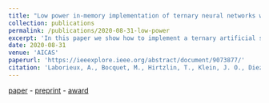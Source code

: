 ```yaml
---
title: "Low power in-memory implementation of ternary neural networks with resistive RAM-based synapse"
collection: publications
permalink: /publications/2020-08-31-low-power
excerpt: 'In this paper we show how to implement a ternary artificial synapse for edge-AI applications'
date: 2020-08-31
venue: 'AICAS'
paperurl: 'https://ieeexplore.ieee.org/abstract/document/9073877/'
citation: 'Laborieux, A., Bocquet, M., Hirtzlin, T., Klein, J. O., Diez, L. H., Nowak, E., ... & Querlioz, D. (2020, August). Low power in-memory implementation of ternary neural networks with resistive RAM-based synapse. In 2020 2nd IEEE International Conference on Artificial Intelligence Circuits and Systems (AICAS) (pp. 136-140). IEEE.'
---
```


[paper](https://ieeexplore.ieee.org/abstract/document/9073877/) - 
[preprint](https://arxiv.org/pdf/2005.01973) - 
[award](https://laborieux-axel.github.io/files/certificate_1sHM_AICAS2020.pdf)

